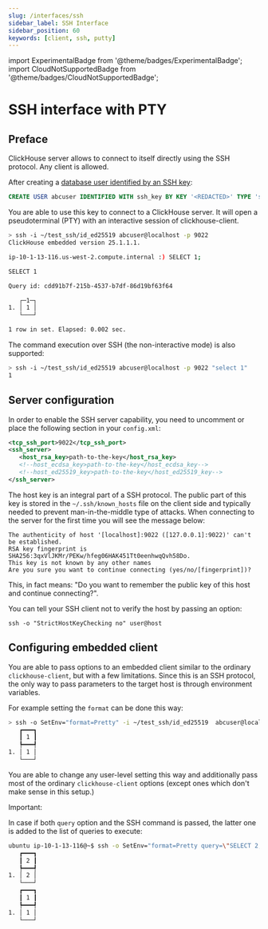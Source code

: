 ```yaml
---
slug: /interfaces/ssh
sidebar_label: SSH Interface
sidebar_position: 60
keywords: [client, ssh, putty]
---
```

import ExperimentalBadge from '@theme/badges/ExperimentalBadge';
import CloudNotSupportedBadge from '@theme/badges/CloudNotSupportedBadge';

# SSH interface with PTY

<ExperimentalBadge/>
<CloudNotSupportedBadge/>

## Preface

ClickHouse server allows to connect to itself directly using the SSH protocol. Any client is allowed.


After creating a [database user identified by an SSH key](https://clickhouse.com/docs/knowledgebase/how-to-connect-to-ch-cloud-using-ssh-keys):
```sql
CREATE USER abcuser IDENTIFIED WITH ssh_key BY KEY '<REDACTED>' TYPE 'ssh-ed25519';
```

You are able to use this key to connect to a ClickHouse server. It will open a pseudoterminal (PTY) with an interactive session of clickhouse-client.

```bash
> ssh -i ~/test_ssh/id_ed25519 abcuser@localhost -p 9022
ClickHouse embedded version 25.1.1.1.

ip-10-1-13-116.us-west-2.compute.internal :) SELECT 1;

SELECT 1

Query id: cdd91b7f-215b-4537-b7df-86d19bf63f64

   ┌─1─┐
1. │ 1 │
   └───┘

1 row in set. Elapsed: 0.002 sec.
```

The command execution over SSH (the non-interactive mode) is also supported:

```bash
> ssh -i ~/test_ssh/id_ed25519 abcuser@localhost -p 9022 "select 1"
1
```


## Server configuration

In order to enable the SSH server capability, you need to uncomment or place the following section in your `config.xml`:

```xml
<tcp_ssh_port>9022</tcp_ssh_port>
<ssh_server>
   <host_rsa_key>path-to-the-key</host_rsa_key>
   <!--host_ecdsa_key>path-to-the-key</host_ecdsa_key-->
   <!--host_ed25519_key>path-to-the-key</host_ed25519_key-->
</ssh_server>
```

The host key is an integral part of a SSH protocol. The public part of this key is stored in the `~/.ssh/known_hosts` file on the client side and typically needed to prevent man-in-the-middle type of attacks. When connecting to the server for the first time you will see the message below:

```
The authenticity of host '[localhost]:9022 ([127.0.0.1]:9022)' can't be established.
RSA key fingerprint is SHA256:3qxVlJKMr/PEKw/hfeg06HAK451Tt0eenhwqQvh58Do.
This key is not known by any other names
Are you sure you want to continue connecting (yes/no/[fingerprint])?
```

This, in fact means: "Do you want to remember the public key of this host and continue connecting?".

You can tell your SSH client not to verify the host by passing an option:

```
ssh -o "StrictHostKeyChecking no" user@host
```

## Configuring embedded client

You are able to pass options to an embedded client similar to the ordinary `clickhouse-client`, but with a few limitations.
Since this is an SSH protocol, the only way to pass parameters to the target host is through environment variables.

For example setting the `format` can be done this way:

```bash
> ssh -o SetEnv="format=Pretty" -i ~/test_ssh/id_ed25519  abcuser@localhost -p 9022 "SELECT 1"
   ┏━━━┓
   ┃ 1 ┃
   ┡━━━┩
1. │ 1 │
   └───┘
```

You are able to change any user-level setting this way and additionally pass most of the ordinary `clickhouse-client` options (except ones which don't make sense in this setup.)

Important:

In case if both `query` option and the SSH command is passed, the latter one is added to the list of queries to execute:

```bash
ubuntu ip-10-1-13-116@~$ ssh -o SetEnv="format=Pretty query=\"SELECT 2;\"" -i ~/test_ssh/id_ed25519  abcuser@localhost -p 9022 "SELECT 1"
   ┏━━━┓
   ┃ 2 ┃
   ┡━━━┩
1. │ 2 │
   └───┘
   ┏━━━┓
   ┃ 1 ┃
   ┡━━━┩
1. │ 1 │
   └───┘
```
